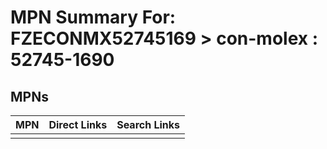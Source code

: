 



# MPN Summary For: FZECONMX52745169 > con-molex : 52745-1690

## MPNs
  

|MPN|Direct Links|Search Links|
| :--- | :--- | :--- |
||||
